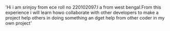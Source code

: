  'Hi i am srinjoy from ece roll no 220102097.I a from west bengal.From this experience i will learn howo collaborate with other developers to make a project help others in doing something an dget help from other coder in my own project' 
